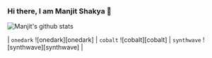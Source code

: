 ### Hi there, I am Manjit Shakya 👋

![Manjit's github stats](https://github-readme-stats.vercel.app/api?username=mnzit)

| `onedark` ![onedark][onedark] | `cobalt` ![cobalt][cobalt] | `synthwave` ![synthwave][synthwave] |
